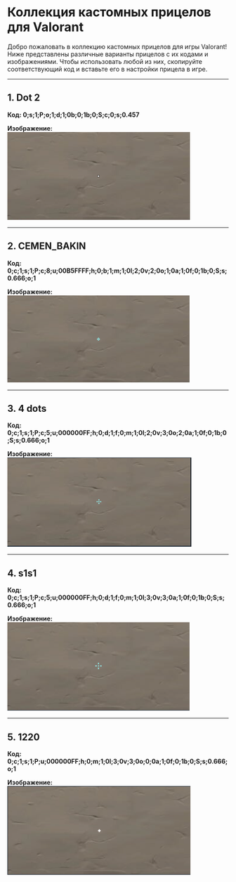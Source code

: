 # Коллекция кастомных прицелов для Valorant

Добро пожаловать в коллекцию кастомных прицелов для игры Valorant! Ниже представлены различные варианты прицелов с их кодами и изображениями. Чтобы использовать любой из них, скопируйте соответствующий код и вставьте его в настройки прицела в игре.

---

## 1. Dot 2

**Код: 0;s;1;P;o;1;d;1;0b;0;1b;0;S;c;0;s;0.457**


**Изображение:**
![Dot 2](images/dot2cross.png)

---

## 2. CEMEN_BAKIN

**Код: 0;c;1;s;1;P;c;8;u;00B5FFFF;h;0;b;1;m;1;0l;2;0v;2;0o;1;0a;1;0f;0;1b;0;S;s;0.666;o;1**

**Изображение:**
![CEMEN_BAKIN](images/CEMEN_BAKINcross.png)

---

## 3. 4 dots

**Код: 0;c;1;s;1;P;c;5;u;000000FF;h;0;d;1;f;0;m;1;0l;2;0v;3;0o;2;0a;1;0f;0;1b;0;S;s;0.666;o;1**


**Изображение:**
![4 dots](images/4dotscross.png)

---

## 4. s1s1

**Код: 0;c;1;s;1;P;c;5;u;000000FF;h;0;d;1;f;0;m;1;0l;3;0v;3;0a;1;0f;0;1b;0;S;s;0.666;o;1**

**Изображение:**
![s1s1](images/s1s1cross.png)

---

## 5. 1220

**Код: 0;c;1;s;1;P;u;000000FF;h;0;m;1;0l;3;0v;3;0o;0;0a;1;0f;0;1b;0;S;s;0.666;o;1**

**Изображение:**
![1220](images/1220cross.png)
